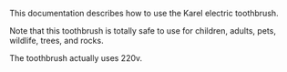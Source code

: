 
This documentation describes how to use the Karel electric toothbrush.

Note that this toothbrush is totally safe to use for children, adults, pets, wildlife,  trees, and rocks.

The toothbrush actually uses 220v.

